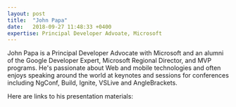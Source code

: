 ```yaml
---
layout: post
title:  "John Papa"
date:   2018-09-27 11:48:33 +0400
expertise: Principal Developer Advoate, Microsoft
---
```


John Papa is a Principal Developer Advocate with Microsoft and an alumni of the Google Developer Expert, Microsoft Regional Director, and MVP programs. He's passionate about Web and mobile technologies and often enjoys speaking around the world at keynotes and sessions for conferences including NgConf, Build, Ignite, VSLive and AngleBrackets. 

Here are links to his presentation materials:


